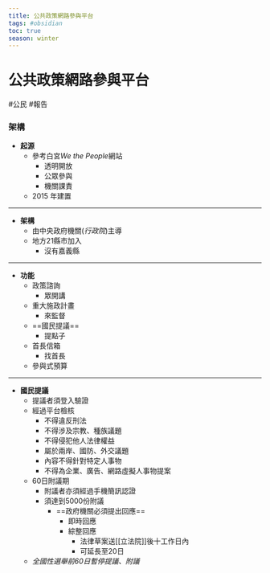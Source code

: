 ```yaml
---
title: 公共政策網路參與平台
tags: #obsidian 
toc: true
season: winter
---
```

# 公共政策網路參與平台
#公民 #報告

### 架構
- **起源**
	- 參考白宮*We the People*網站
		- 透明開放
		- 公眾參與
		- 機關課責
	- 2015 年建置
***
- **架構**
	- 由中央政府機關(*行政院*)主導
	- 地方21縣市加入
		- 沒有嘉義縣

***
- **功能**
	- 政策諮詢
		- 眾開講
	- 重大施政計畫
		- 來監督
	- ==國民提議==
		- 提點子
	- 首長信箱
		- 找首長
	- 參與式預算

***
- **國民提議**
	- 提議者須登入驗證
	- 經過平台檢核
		- 不得違反刑法
		- 不得涉及宗教、種族議題
		- 不得侵犯他人法律權益
		- 屬於兩岸、國防、外交議題
		- 內容不得針對特定人事物
		- 不得為企業、廣告、網路虛擬人事物提案
	- 60日附議期
		- 附議者亦須經過手機簡訊認證
		- 須達到5000份附議
			- ==政府機關必須提出回應==
				- 即時回應
				- 綜整回應
					- 法律草案送[[立法院]]後十工作日內
					- 可延長至20日
	- *全國性選舉前60日暫停提議、附議*

